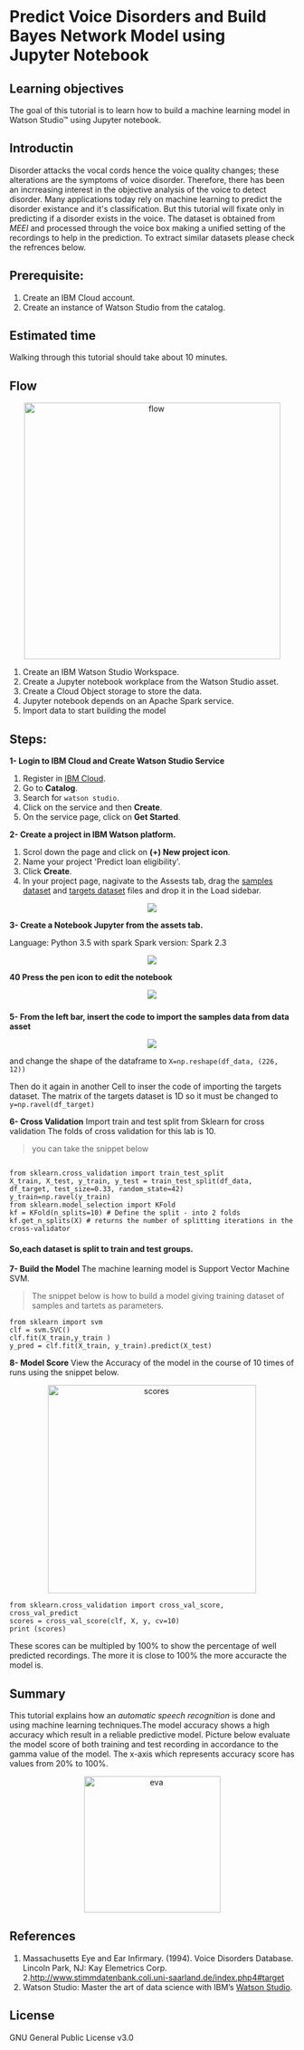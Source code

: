 # Predict Voice Disorders and Build Bayes Network Model using Jupyter Notebook

## Learning objectives
The goal of this tutorial is to learn how to build a machine learning model in Watson Studio™ using Jupyter notebook.
## Introductin
Disorder attacks the vocal cords hence the voice quality changes; these alterations are the symptoms of voice disorder. Therefore, there has been an incrreasing interest in the objective analysis of the voice to detect disorder. Many applications today rely on machine learning to predict the disorder existance and it's classification. But this tutorial will fixate only in predicting if a disorder exists in the voice. The dataset is obtained from _MEEI_ and processed through the voice box making a unified setting of the recordings to help in the prediction. To extract similar datasets please check the refrences below.

## Prerequisite:
1. Create an IBM Cloud account.
2. Create an instance of Watson Studio from the catalog.

## Estimated time
Walking through this tutorial should take about 10 minutes.

## Flow
<p align="center"><img width="453" alt="flow" src="https://user-images.githubusercontent.com/20974667/46143420-922ff480-c262-11e8-8504-ba727356f24f.PNG">

1. Create an IBM Watson Studio Workspace.
2. Create a Jupyter notebook workplace from the Watson Studio asset.
3. Create a Cloud Object storage to store the data.
4. Jupyter notebook depends on an Apache Spark service.
5. Import data to start building the model


## Steps:
**1- Login to IBM Cloud and Create Watson Studio Service**
1. Register in [IBM Cloud](https://ibm.biz/BdYmuL).
2. Go to **Catalog**.
3. Search for `watson studio`.
4. Click on the service and then **Create**.
5. On the service page, click on **Get Started**.

**2- Create a project in IBM Watson platform.**
1. Scrol down the page and click on **(+) New project icon**.
2. Name your project 'Predict loan eligibility'.
3. Click **Create**.
4. In your project page, nagivate to the Assests tab, drag the [samples dataset](https://github.com/Meaad96s/predictive-model-on-jupyter-notebook/blob/master/n_samples.csv) and [targets dataset](https://github.com/Meaad96s/predictive-model-on-jupyter-notebook/blob/master/n_features.csv) files and drop it in the Load sidebar.


<p align="center"><img  src="https://user-images.githubusercontent.com/20974667/45819331-b9c80f80-bcec-11e8-8c9b-81389c55cc4c.png">
  

**3- Create a Notebook Jupyter from the assets tab.**

Language: Python 3.5 with spark
Spark version: Spark 2.3

<p align="center"><img  src="https://user-images.githubusercontent.com/20974667/45819333-b9c80f80-bcec-11e8-9ac5-1f961abde16d.png">

**40 Press the pen icon to edit the notebook**

<p align="center"><img  src="https://user-images.githubusercontent.com/20974667/45819335-b9c80f80-bcec-11e8-9690-2cc059dc699f.png">

###

**5- From the left bar, insert the code to import the samples data from data asset**
<p align="center"><img  src="https://user-images.githubusercontent.com/20974667/45819336-b9c80f80-bcec-11e8-9562-a12240dbe17a.png">
  
and change the shape of the dataframe to 
`X=np.reshape(df_data, (226, 12))` 

Then do it again in another Cell to inser the code of importing the targets dataset.
The matrix of the targets dataset is 1D so it must be changed to
`y=np.ravel(df_target)`

**6- Cross Validation**
Import train and test split from Sklearn for cross validation
The folds of cross validation for this lab is 10.

> you can take the snippet below
```

from sklearn.cross_validation import train_test_split
X_train, X_test, y_train, y_test = train_test_split(df_data, df_target, test_size=0.33, random_state=42)
y_train=np.ravel(y_train)
from sklearn.model_selection import KFold
kf = KFold(n_splits=10) # Define the split - into 2 folds 
kf.get_n_splits(X) # returns the number of splitting iterations in the cross-validator
```

#### So,each dataset is split to train and test groups.

**7- Build the Model**
The machine learning model is Support Vector Machine SVM.
> The snippet below is how to build a model giving training dataset of samples and tartets as parameters.
```
from sklearn import svm
clf = svm.SVC()
clf.fit(X_train,y_train )
y_pred = clf.fit(X_train, y_train).predict(X_test)
```
**8- Model Score**
View the Accuracy of the model in the course of 10 times of runs using the snippet below.

<p align="center"><img width="368" alt="scores" src="https://user-images.githubusercontent.com/20974667/46256053-f1357980-c4ad-11e8-89f4-faee77d0992d.PNG">
 
```
from sklearn.cross_validation import cross_val_score, cross_val_predict
scores = cross_val_score(clf, X, y, cv=10)
print (scores)
```
These scores can be multipled by 100% to show the percentage of well predicted recordings. The more it is close to 100% the more accuracte the model is.

## Summary
This tutorial explains how an _automatic speech recognition_ is done and using machine learning techniques.The model accuracy shows a high accuracy which result in a reliable predictive model. Picture below evaluate the model score of both training and test recording in accordance to the gamma value of the model. The x-axis which represents accuracy score has values from 20% to 100%.

<p align="center"><img width="241" alt="eva" src="https://user-images.githubusercontent.com/20974667/46256046-e11d9a00-c4ad-11e8-8b5b-9b920e6b4d05.PNG">



## References
1. Massachusetts Eye and Ear Infirmary. (1994). Voice Disorders Database. Lincoln Park, NJ: Kay Elemetrics Corp.
2.http://www.stimmdatenbank.coli.uni-saarland.de/index.php4#target
3. Watson Studio: Master the art of data science with IBM’s [Watson Studio](https://eu-gb.dataplatform.ibm.com/home?context=analytics).


## License
GNU General Public License v3.0
